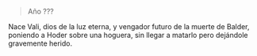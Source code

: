 > Año ???

Nace Vali, dios de la luz eterna, y vengador futuro de la muerte de Balder, poniendo a Hoder sobre una hoguera, sin llegar a matarlo pero dejándole gravemente herido.